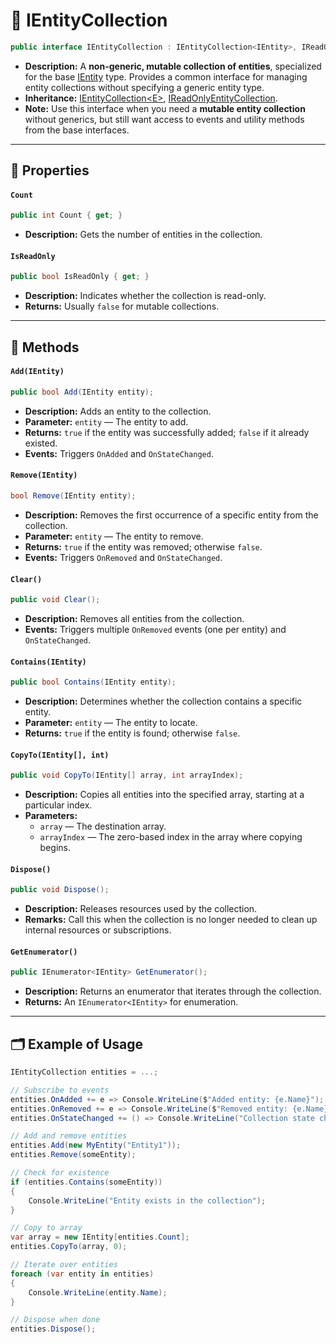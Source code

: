 # 🧩 IEntityCollection

```csharp
public interface IEntityCollection : IEntityCollection<IEntity>, IReadOnlyEntityCollection
```

- **Description:** A **non-generic, mutable collection of entities**, specialized for the base [IEntity](../Entities/IEntity.md) type.
  Provides a common interface for managing entity collections without specifying a generic entity type.
- **Inheritance:** [IEntityCollection\<E>](IEntityCollection%601.md), 
  [IReadOnlyEntityCollection](IReadOnlyEntityCollection.md).
- **Note:** Use this interface when you need a **mutable entity collection** without generics, but still want access to
  events and utility methods from the base interfaces.

---

## 🔑 Properties

#### `Count`

```csharp
public int Count { get; }
```

- **Description:** Gets the number of entities in the collection.

#### `IsReadOnly`

```csharp
public bool IsReadOnly { get; }
```

- **Description:** Indicates whether the collection is read-only.
- **Returns:** Usually `false` for mutable collections.

---

## 🏹 Methods

#### `Add(IEntity)`

```csharp
public bool Add(IEntity entity);
```

- **Description:** Adds an entity to the collection.
- **Parameter:** `entity` — The entity to add.
- **Returns:** `true` if the entity was successfully added; `false` if it already existed.
- **Events:** Triggers `OnAdded` and `OnStateChanged`.

#### `Remove(IEntity)`

```csharp
bool Remove(IEntity entity);
```

- **Description:** Removes the first occurrence of a specific entity from the collection.
- **Parameter:** `entity` — The entity to remove.
- **Returns:** `true` if the entity was removed; otherwise `false`.
- **Events:** Triggers `OnRemoved` and `OnStateChanged`.

#### `Clear()`

```csharp
public void Clear();
```

- **Description:** Removes all entities from the collection.
- **Events:** Triggers multiple `OnRemoved` events (one per entity) and `OnStateChanged`.

#### `Contains(IEntity)`

```csharp
public bool Contains(IEntity entity);
```

- **Description:** Determines whether the collection contains a specific entity.
- **Parameter:** `entity` — The entity to locate.
- **Returns:** `true` if the entity is found; otherwise `false`.

#### `CopyTo(IEntity[], int)`

```csharp
public void CopyTo(IEntity[] array, int arrayIndex);
```

- **Description:** Copies all entities into the specified array, starting at a particular index.
- **Parameters:**
    - `array` — The destination array.
    - `arrayIndex` — The zero-based index in the array where copying begins.

#### `Dispose()`

```csharp
public void Dispose();
```

- **Description:** Releases resources used by the collection.
- **Remarks:** Call this when the collection is no longer needed to clean up internal resources or subscriptions.

#### `GetEnumerator()`

```csharp
public IEnumerator<IEntity> GetEnumerator();
```

- **Description:** Returns an enumerator that iterates through the collection.
- **Returns:** An `IEnumerator<IEntity>` for enumeration.

---

## 🗂 Example of Usage

```csharp
IEntityCollection entities = ...;

// Subscribe to events
entities.OnAdded += e => Console.WriteLine($"Added entity: {e.Name}");
entities.OnRemoved += e => Console.WriteLine($"Removed entity: {e.Name}");
entities.OnStateChanged += () => Console.WriteLine("Collection state changed");

// Add and remove entities
entities.Add(new MyEntity("Entity1"));
entities.Remove(someEntity);

// Check for existence
if (entities.Contains(someEntity))
{
    Console.WriteLine("Entity exists in the collection");
}

// Copy to array
var array = new IEntity[entities.Count];
entities.CopyTo(array, 0);

// Iterate over entities
foreach (var entity in entities)
{
    Console.WriteLine(entity.Name);
}

// Dispose when done
entities.Dispose();
```
